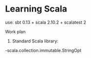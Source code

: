 Learning Scala
==========
use: sbt 0.13 + scala 2.10.2 + scalatest 2

Work plan

1. Standard Scala library:

  -scala.collection.immutable.StringOpt
